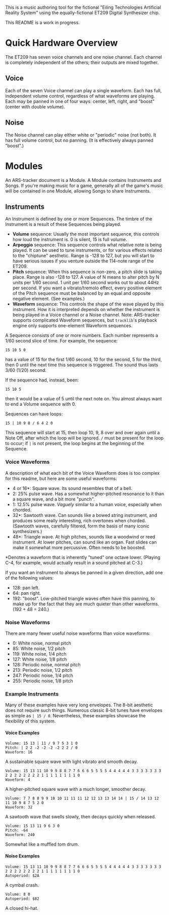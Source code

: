 This is a music authoring tool for the fictional "Eiling Technologies Artificial Reality System" using the equally-fictional ET209 Digital Synthesizer chip.

This README is a work in progress.

# Quick Hardware Overview

The ET209 has seven voice channels and one noise channel. Each channel is completely independent of the others; their outputs are mixed together.

## Voice

Each of the seven Voice channel can play a single waveform. Each has full, independent volume control, regardless of what waveforms are playing. Each may be panned in one of four ways: center, left, right, and "boost" (center with double volume).

## Noise

The Noise channel can play either white or "periodic" noise (not both). It has full volume control, but no panning. (It is effectively always panned "boost".)

# Modules

An ARS-tracker document is a Module. A Module contains Instruments and Songs. If you're making music for a game, generally all of the game's music will be contained in one Module, allowing Songs to share Instruments.

## Instruments

An Instrument is defined by one or more Sequences. The timbre of the Instrument is a result of these Sequences being played.

- **Volume** sequence: Usually the most important sequence, this controls how loud the instrument is. 0 is silent, 15 is full volume.
- **Arpeggio** sequence: This sequence controls what relative note is being played. It can be used to tune instruments, or for various effects related to the "chiptune" aesthetic. Range is -128 to 127, but you will start to have serious issues if you venture outside the 114-note range of the ET209.
- **Pitch** sequence: When this sequence is non-zero, a pitch slide is taking place. Range is also -128 to 127. A value of N means to alter pitch by N units per 1/60 second. 1 unit per 1/60 second works out to about 44Hz per second. If you want a vibrato/tremolo effect, every positive element of the Pitch sequence must be balanced by an equal and opposite negative element. (See examples.)
- **Waveform** sequence: This controls the shape of the wave played by this instrument. How it is interpreted depends on whether the instrument is being played in a Voice channel or a Noise channel. Note: ARS-tracker supports complicated Waveform sequences, but `tracklib`'s playback engine only supports one-element Waveform sequences.

A Sequence consists of one or more numbers. Each number represents a 1/60 second slice of time. For example, the sequence:

    15 10 5 0

has a value of 15 for the first 1/60 second, 10 for the second, 5 for the third, then 0 until the next time this sequence is triggered. The sound thus lasts 3/60 (1/20) second.

If the sequence had, instead, been:

    15 10 5

then it would be a value of 5 until the next note on. You almost always want to end a Volume sequence with 0.

Sequences can have loops:

    15 | 10 9 8 / 6 4 2 0

This sequence will start at 15, then loop 10, 9, 8 over and over again until a Note Off, after which the loop will be ignored. `/` must be present for the loop to occur; if `|` is not present, the loop begins at the beginning of the Sequence.

### Voice Waveforms

A description of what each bit of the Voice Waveform does is too complex for this readme, but here are some useful waveforms:

- 4 or 16\*: Square wave. Its sound resembles that of a bell.
- 2: 25% pulse wave. Has a somewhat higher-pitched resonance to it than a square wave, and a bit more "punch".
- 1: 12.5% pulse wave. *Vaguely* similar to a human voice, especially when chorded.
- 32\*: Sawtooth wave. Can sounds like a bowed string instrument, and produces some really interesting, rich overtones when chorded. (Sawtooth waves, carefully filtered, form the basis of many iconic synthesizers.)
- 48\*: Triangle wave. At high pitches, sounds like a woodwind or reed instrument. At lower pitches, can sound like an organ. Fast slides can make it somewhat more percussive. Often needs to be boosted.

\*Denotes a waveform that is inherently "tuned" one octave lower. (Playing C-4, for example, would actually result in a sound pitched at C-3.)

If you want an instrument to always be panned in a given direction, add one of the following values:

- 128: pan left.
- 64: pan right.
- 192: "boost". Low-pitched triangle waves often have this panning, to make up for the fact that they are much quieter than other waveforms. (192 + 48 = 240.)

### Noise Waveforms

There are many fewer useful noise waveforms than voice waveforms:

- 0: White noise, normal pitch
- 85: White noise, 1/2 pitch
- 119: White noise, 1/4 pitch
- 127: White noise, 1/8 pitch
- 128: Periodic noise, normal pitch
- 213: Periodic noise, 1/2 pitch
- 247: Periodic noise, 1/4 pitch
- 255: Periodic noise, 1/8 pitch

### Example Instruments

Many of these examples have very long envelopes. The 8-bit aesthetic does not require such things. Numerous classic 8-bit tunes have envelopes as simple as `| 15 / 0`. Nevertheless, these examples showcase the flexibility of this system.

#### Voice Examples

    Volume: 15 13 | 11 / 9 7 5 3 1 0
	Pitch: | 2 2 -2 -2 -2 -2 2 2 / 0
	Waveform: 16

A sustainable square wave with light vibrato and smooth decay.

	Volume: 15 13 11 10 9 9 8 8 7 7 6 6 6 5 5 5 5 4 4 4 4 4 3 3 3 3 3 3 3 2 2 2 2 2 2 2 2 1 1 1 1 1 1 1 1 0
	Waveform: 4

A higher-pitched square wave with a much longer, smoother decay.

	Volume: 7 7 8 8 9 9 10 10 11 11 11 12 12 13 13 14 14 | 15 / 14 13 12 11 10 9 8 7 5 2 0
	Waveform: 32

A sawtooth wave that swells slowly, then decays quickly when released.

	Volume: 15 13 11 9 6 3 0
	Pitch: -64
	Waveform: 240

Somewhat like a muffled tom drum.

#### Noise Examples

	Volume: 15 13 11 10 9 9 8 8 7 7 6 6 6 5 5 5 5 4 4 4 4 4 3 3 3 3 3 3 3 2 2 2 2 2 2 2 2 1 1 1 1 1 1 1 1 0
	Autoperiod: $2A

A cymbal crash.

	Volume: 8 0
	Autoperiod: $02

A closed hi-hat.
